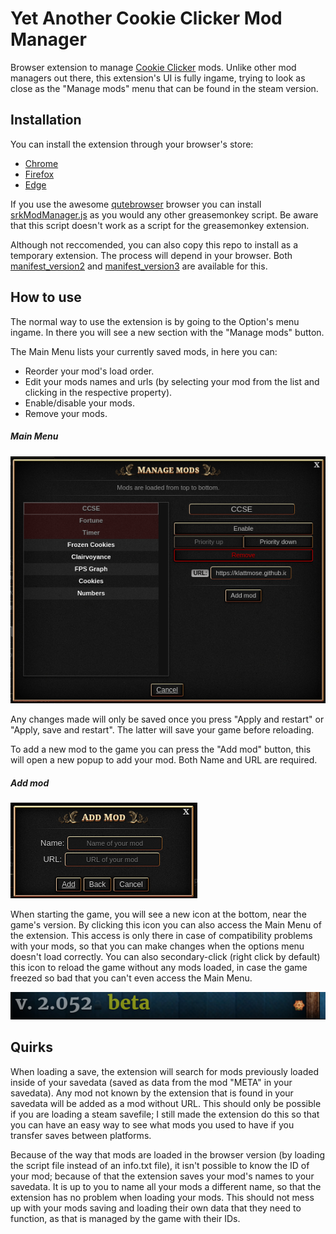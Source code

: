 # Yet Another Cookie Clicker Mod Manager
Browser extension to manage [Cookie Clicker](https://orteil.dashnet.org/cookieclicker) mods. Unlike other mod managers out there, this extension's UI is fully ingame, trying to look as close as the "Manage mods" menu that can be found in the steam version.

## Installation
You can install the extension through your browser's store:
- [Chrome]()
- [Firefox](https://addons.mozilla.org/en-US/firefox/addon/yaccmm/)
- [Edge]()

If you use the awesome [qutebrowser](https://qutebrowser.org/) browser you can install [srkModManager.js](qutebrowser/srkModManager.js) as you would any other greasemonkey script. Be aware that this script doesn't work as a script for the greasemonkey extension. 

Although not reccomended, you can also copy this repo to install as a temporary extension. The process will depend in your browser. Both [manifest_version2](manifest_version2) and [manifest_version3](manifest_version3) are available for this.

## How to use
The normal way to use the extension is by going to the Option's menu ingame. In there you will see a new section with the "Manage mods" button.

The Main Menu lists your currently saved mods, in here you can:
- Reorder your mod's load order.
- Edit your mods names and urls (by selecting your mod from the list and clicking in the respective property).
- Enable/disable your mods.
- Remove your mods.

##### Main Menu
![Managing mods via main menu](screenshots/main_menu.png)

Any changes made will only be saved once you press "Apply and restart" or "Apply, save and restart". The latter will save your game before reloading. 

To add a new mod to the game you can press the "Add mod" button, this will open a new popup to add your mod. Both Name and URL are required.

##### Add mod
![Adding a mod](screenshots/add_mod.png)

When starting the game, you will see a new icon at the bottom, near the game's version. By clicking this icon you can also access the Main Menu of the extension. This access is only there in case of compatibility problems with your mods, so that you can make changes when the options menu doesn't load correctly. You can also secondary-click (right click by default) this icon to reload the game without any mods loaded, in case the game freezed so bad that you can't even access the Main Menu.

![Backup Main Menu button](screenshots/tiny_web_cookie.png)

## Quirks
When loading a save, the extension will search for mods previously loaded inside of your savedata (saved as data from the mod "META" in your savedata). Any mod not known by the extension that is found in your savedata will be added as a mod without URL. This should only be possible if you are loading a steam savefile; I still made the extension do this so that you can have an easy way to see what mods you used to have if you transfer saves between platforms.

Because of the way that mods are loaded in the browser version (by loading the script file instead of an info.txt file), it isn't possible to know the ID of your mod; because of that the extension saves your mod's names to your savedata. It is up to you to name all your mods a different name, so that the extension has no problem when loading your mods. This should not mess up with your mods saving and loading their own data that they need to function, as that is managed by the game with their IDs.
